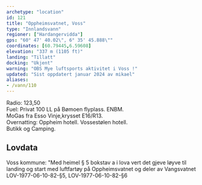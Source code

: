 ```yaml
---
archetype: "location"
id: 121
title: "Oppheimsvatnet, Voss"
type: "Innlandsvann"
regioner: ["Hardangervidda"]
gps: "60° 47' 40.02\", 6° 35' 45.888\""
coordinates: [60.79445,6.59608]
elevation: "337 m (1105 ft)"
landing: "Tillatt"
docking: "Ukjent"
warning: "OBS Mye luftsports aktivitet i Voss !"
updated: "Sist oppdatert januar 2024 av mikael"
aliases:
- /vann/110
---
```


Radio: 123,50\
Fuel: Privat 100 LL på Bømoen flyplass. ENBM.\
MoGas fra Esso Vinje,krysset E16/R13.\
Overnatting: Oppheim hotell. Vossestølen hotell.\
Butikk og Camping.

## Lovdata

Voss kommune: "Med heimel § 5 bokstav a i lova vert det gjeve løyve til landing og start med luftfartøy på Oppheimsvatnet og deler av Vangsvatnet
LOV-1977-06-10-82-§5, LOV-1977-06-10-82-§6
